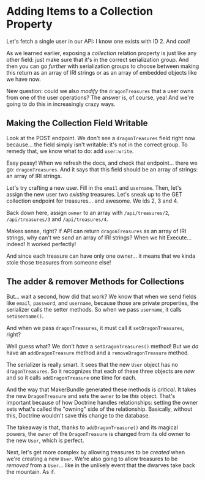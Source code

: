 # Adding Items to a Collection Property

Let's fetch a single user in our API: I know one exists  with ID 2. And cool!

As we learned earlier, exposing a *collection* relation property is just like any
other field: just make sure that it's in the correct serialization group. And then
you can go *further* with serialization groups to choose between making this return
as an array of IRI strings or as an array of embedded objects like we have now.

New question: could we also *modify* the `dragonTreasures` that a user owns from
one of the user operations? The answer is, of course, yea! And we're going to do
this in increasingly crazy ways.

## Making the Collection Field Writable

Look at the POST endpoint. We don't see a `dragonTreasures` field right now because...
the field simply isn't writable: it's not in the correct group. To remedy that, we
know what to do: add `user:write`.

Easy peasy! When we refresh the docs, and check that endpoint... there we go:
`dragonTreasures`. And it says that this field should be an array of strings: an
array of IRI strings.

Let's try crafting a new user. Fill in the `email` and `username`. Then, let's
assign the new user two *existing* treasures. Let's sneak up to the GET collection
endpoint for treasures... and awesome. We ids 2, 3 and 4.

Back down here, assign `owner` to an array with `/api/treasures/2`, `/api/treasures/3`
and `/api/treasures/4`.

Makes sense, right? If API can return `dragonTreasures` as an array of IRI strings,
why can't we *send* an array of IRI strings? When we hit Execute... indeed! It
worked perfectly!

And since each treasure can have only one owner... it means that we kinda stole
those treasures from someone else!

## The adder & remover Methods for Collections

But... wait a second, how did that work? We know that when we send fields like
`email`, `password`, and `username`, because those are private properties, the
serializer calls the setter methods. So when we pass `username`, it calls
`setUsername()`.

And when we pass `dragonTreasures`, it must call it `setDragonTreasures`, right?

Well guess what? We don't *have* a `setDragonTreasures()` method! But we *do* have
an `addDragonTreasure` method and a `removeDragonTreasure` method.

The serializer is really smart. It sees that the new `User` object has no
`dragonTreasures`. So it recognizes that each of these three objects are *new*
and so it calls `addDragonTreasure` one time for each.

And the way that MakerBundle generated these methods is *critical*. It takes the
new `DragonTreasure` and sets the `owner` to be *this* object. That's important
because of how Doctrine handles relationships: setting the owner sets what's called
the "owning" side of the relationship. Basically, without this, Doctrine wouldn't
save this change to the database.

The takeaway is that, thanks to `addDragonTreasure()` and its magical powers,
the `owner` of the `DragonTreasure` is changed from its old owner to the new `User`,
which is perfect.

Next, let's get more complex by allowing treasures to be *created* when we're creating
a new `User`. We're also going to allow treasures to be *removed* from a `User`...
like in the unlikely event that the dwarves take back the mountain. As if.
